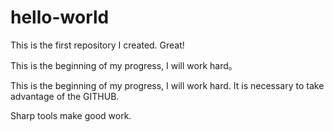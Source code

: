 # hello-world
This is the first repository I created. Great!

This is the beginning of my progress, I will work hard。

This is the beginning of my progress, I will work hard. It is necessary to take advantage of the GITHUB.



Sharp tools make good work. 
